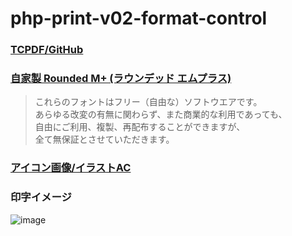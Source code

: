 # php-print-v02-format-control

### [TCPDF/GitHub](https://github.com/tecnickcom/tcpdf)

### [自家製 Rounded M+ (ラウンデッド エムプラス)](http://jikasei.me/font/rounded-mplus/)
>これらのフォントはフリー（自由な）ソフトウエアです。\
>あらゆる改変の有無に関わらず、また商業的な利用であっても、\
>自由にご利用、複製、再配布することができますが、\
>全て無保証とさせていただきます。

### [アイコン画像/イラストAC](https://www.ac-illust.com/main/detail.php?id=789862)

### 印字イメージ

![image](https://user-images.githubusercontent.com/1501327/162602807-61bd9871-f41a-4e16-8994-097de7151e8e.png)
